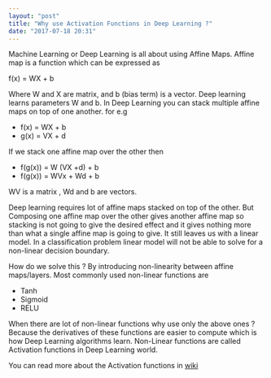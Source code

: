 ```yaml
---
layout: "post"
title: "Why use Activation Functions in Deep Learning ?"
date: "2017-07-18 20:31"
---
```


Machine Learning or Deep Learning is all about using Affine Maps. Affine map is a function which can be expressed as

f(x) = WX + b

Where W and X are matrix, and b (bias term) is a vector. Deep learning learns parameters W and b. In Deep Learning you can stack multiple affine maps on top of one another. for e.g
- f(x) = WX + b
- g(x) = VX + d

If we stack one affine map over the other then

- f(g(x)) = W (VX +d) + b
- f(g(x)) = WVx + Wd + b

WV is a matrix , Wd and b are vectors.

Deep learning requires lot of affine maps stacked on top of the other. But Composing one affine map over the other gives another affine map so stacking is not going to give the desired effect and it gives nothing more than what a single affine map is going to give. It still leaves us with a linear model. In a classification problem linear model will not be able to solve for a non-linear decision boundary. 

How do we solve this ? By introducing non-linearity between affine maps/layers. Most commonly used non-linear functions are

- Tanh
- Sigmoid
- RELU

When there are lot of non-linear functions why use only the above ones ? Because the derivatives of these functions are easier to compute which is how Deep Learning algorithms learn. Non-Linear functions are called Activation functions in Deep Learning world.

You can read more about the Activation functions in [wiki](https://en.wikipedia.org/wiki/Activation_function)
